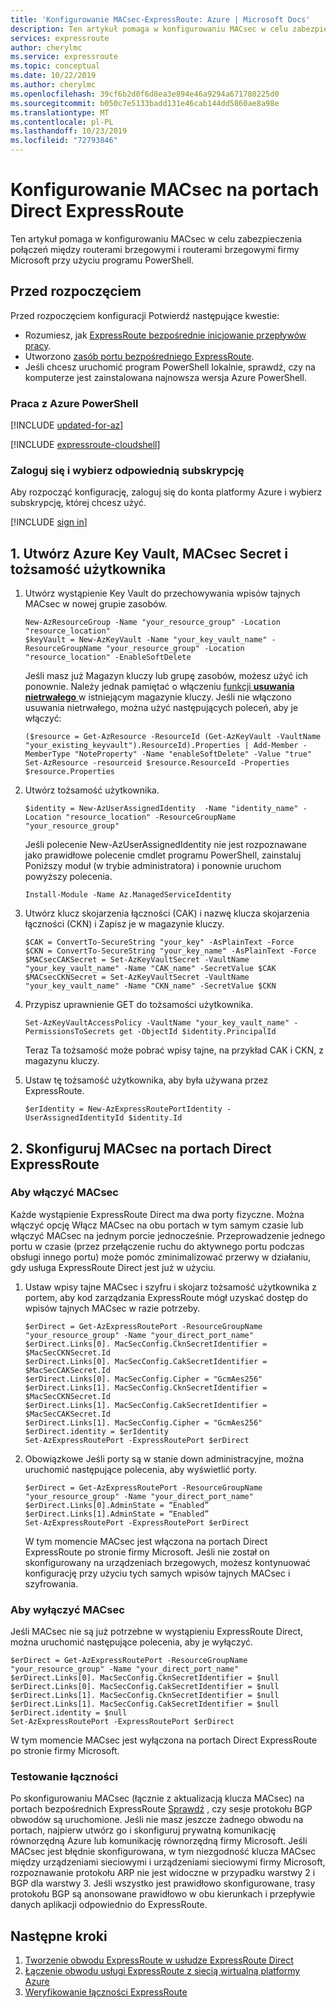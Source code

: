 ```yaml
---
title: 'Konfigurowanie MACsec-ExpressRoute: Azure | Microsoft Docs'
description: Ten artykuł pomaga w konfigurowaniu MACsec w celu zabezpieczenia połączeń między routerami brzegowymi i routerami granicznymi firmy Microsoft.
services: expressroute
author: cherylmc
ms.service: expressroute
ms.topic: conceptual
ms.date: 10/22/2019
ms.author: cherylmc
ms.openlocfilehash: 39cf6b2d0f6d8ea3e894e46a9294a671780225d0
ms.sourcegitcommit: b050c7e5133badd131e46cab144dd5860ae8a98e
ms.translationtype: MT
ms.contentlocale: pl-PL
ms.lasthandoff: 10/23/2019
ms.locfileid: "72793846"
---
```

# <a name="configure-macsec-on-expressroute-direct-ports"></a>Konfigurowanie MACsec na portach Direct ExpressRoute

Ten artykuł pomaga w konfigurowaniu MACsec w celu zabezpieczenia połączeń między routerami brzegowymi i routerami brzegowymi firmy Microsoft przy użyciu programu PowerShell.

## <a name="before-you-begin"></a>Przed rozpoczęciem

Przed rozpoczęciem konfiguracji Potwierdź następujące kwestie:

* Rozumiesz, jak [ExpressRoute bezpośrednie inicjowanie przepływów pracy](expressroute-erdirect-about.md).
* Utworzono [zasób portu bezpośredniego ExpressRoute](expressroute-howto-erdirect.md).
* Jeśli chcesz uruchomić program PowerShell lokalnie, sprawdź, czy na komputerze jest zainstalowana najnowsza wersja Azure PowerShell.

### <a name="working-with-azure-powershell"></a>Praca z Azure PowerShell

[!INCLUDE [updated-for-az](../../includes/updated-for-az.md)]

[!INCLUDE [expressroute-cloudshell](../../includes/expressroute-cloudshell-powershell-about.md)]

### <a name="sign-in-and-select-the-right-subscription"></a>Zaloguj się i wybierz odpowiednią subskrypcję

Aby rozpocząć konfigurację, zaloguj się do konta platformy Azure i wybierz subskrypcję, której chcesz użyć.

   [!INCLUDE [sign in](../../includes/expressroute-cloud-shell-connect.md)]

## <a name="1-create-azure-key-vault-macsec-secrets-and-user-identity"></a>1. Utwórz Azure Key Vault, MACsec Secret i tożsamość użytkownika

1. Utwórz wystąpienie Key Vault do przechowywania wpisów tajnych MACsec w nowej grupie zasobów.

    ```azurepowershell-interactive
    New-AzResourceGroup -Name "your_resource_group" -Location "resource_location"
    $keyVault = New-AzKeyVault -Name "your_key_vault_name" -ResourceGroupName "your_resource_group" -Location "resource_location" -EnableSoftDelete 
    ```

    Jeśli masz już Magazyn kluczy lub grupę zasobów, możesz użyć ich ponownie. Należy jednak pamiętać o włączeniu [funkcji **usuwania nietrwałego** ](https://docs.microsoft.com/en-us/azure/key-vault/key-vault-ovw-soft-delete) w istniejącym magazynie kluczy. Jeśli nie włączono usuwania nietrwałego, można użyć następujących poleceń, aby je włączyć:

    ```azurepowershell-interactive
    ($resource = Get-AzResource -ResourceId (Get-AzKeyVault -VaultName "your_existing_keyvault").ResourceId).Properties | Add-Member -MemberType "NoteProperty" -Name "enableSoftDelete" -Value "true"
    Set-AzResource -resourceid $resource.ResourceId -Properties $resource.Properties
    ```
2. Utwórz tożsamość użytkownika.

    ```azurepowershell-interactive
    $identity = New-AzUserAssignedIdentity  -Name "identity_name" -Location "resource_location" -ResourceGroupName "your_resource_group"
    ```

    Jeśli polecenie New-AzUserAssignedIdentity nie jest rozpoznawane jako prawidłowe polecenie cmdlet programu PowerShell, zainstaluj Poniższy moduł (w trybie administratora) i ponownie uruchom powyższy polecenia.

    ```azurepowershell-interactive
    Install-Module -Name Az.ManagedServiceIdentity
    ```
3. Utwórz klucz skojarzenia łączności (CAK) i nazwę klucza skojarzenia łączności (CKN) i Zapisz je w magazynie kluczy.

    ```azurepowershell-interactive
    $CAK = ConvertTo-SecureString "your_key" -AsPlainText -Force
    $CKN = ConvertTo-SecureString "your_key_name" -AsPlainText -Force
    $MACsecCAKSecret = Set-AzKeyVaultSecret -VaultName "your_key_vault_name" -Name "CAK_name" -SecretValue $CAK
    $MACsecCKNSecret = Set-AzKeyVaultSecret -VaultName "your_key_vault_name" -Name "CKN_name" -SecretValue $CKN
    ```
4. Przypisz uprawnienie GET do tożsamości użytkownika.

    ```azurepowershell-interactive
    Set-AzKeyVaultAccessPolicy -VaultName "your_key_vault_name" -PermissionsToSecrets get -ObjectId $identity.PrincipalId
    ```

   Teraz Ta tożsamość może pobrać wpisy tajne, na przykład CAK i CKN, z magazynu kluczy.
5. Ustaw tę tożsamość użytkownika, aby była używana przez ExpressRoute.

    ```azurepowershell-interactive
    $erIdentity = New-AzExpressRoutePortIdentity -UserAssignedIdentityId $identity.Id
    ```
 
## <a name="2-configure-macsec-on-expressroute-direct-ports"></a>2. Skonfiguruj MACsec na portach Direct ExpressRoute

### <a name="to-enable-macsec"></a>Aby włączyć MACsec

Każde wystąpienie ExpressRoute Direct ma dwa porty fizyczne. Można włączyć opcję Włącz MACsec na obu portach w tym samym czasie lub włączyć MACsec na jednym porcie jednocześnie. Przeprowadzenie jednego portu w czasie (przez przełączenie ruchu do aktywnego portu podczas obsługi innego portu) może pomóc zminimalizować przerwy w działaniu, gdy usługa ExpressRoute Direct jest już w użyciu.

1. Ustaw wpisy tajne MACsec i szyfru i skojarz tożsamość użytkownika z portem, aby kod zarządzania ExpressRoute mógł uzyskać dostęp do wpisów tajnych MACsec w razie potrzeby.

    ```azurepowershell-interactive
    $erDirect = Get-AzExpressRoutePort -ResourceGroupName "your_resource_group" -Name "your_direct_port_name"
    $erDirect.Links[0]. MacSecConfig.CknSecretIdentifier = $MacSecCKNSecret.Id
    $erDirect.Links[0]. MacSecConfig.CakSecretIdentifier = $MacSecCAKSecret.Id
    $erDirect.Links[0]. MacSecConfig.Cipher = "GcmAes256"
    $erDirect.Links[1]. MacSecConfig.CknSecretIdentifier = $MacSecCKNSecret.Id
    $erDirect.Links[1]. MacSecConfig.CakSecretIdentifier = $MacSecCAKSecret.Id
    $erDirect.Links[1]. MacSecConfig.Cipher = "GcmAes256"
    $erDirect.identity = $erIdentity
    Set-AzExpressRoutePort -ExpressRoutePort $erDirect
    ```
2. Obowiązkowe Jeśli porty są w stanie down administracyjne, można uruchomić następujące polecenia, aby wyświetlić porty.

    ```azurepowershell-interactive
    $erDirect = Get-AzExpressRoutePort -ResourceGroupName "your_resource_group" -Name "your_direct_port_name"
    $erDirect.Links[0].AdminState = “Enabled”
    $erDirect.Links[1].AdminState = “Enabled”
    Set-AzExpressRoutePort -ExpressRoutePort $erDirect
    ```

    W tym momencie MACsec jest włączona na portach Direct ExpressRoute po stronie firmy Microsoft. Jeśli nie został on skonfigurowany na urządzeniach brzegowych, możesz kontynuować konfigurację przy użyciu tych samych wpisów tajnych MACsec i szyfrowania.

### <a name="to-disable-macsec"></a>Aby wyłączyć MACsec

Jeśli MACsec nie są już potrzebne w wystąpieniu ExpressRoute Direct, można uruchomić następujące polecenia, aby je wyłączyć.

```azurepowershell-interactive
$erDirect = Get-AzExpressRoutePort -ResourceGroupName "your_resource_group" -Name "your_direct_port_name"
$erDirect.Links[0]. MacSecConfig.CknSecretIdentifier = $null
$erDirect.Links[0]. MacSecConfig.CakSecretIdentifier = $null
$erDirect.Links[1]. MacSecConfig.CknSecretIdentifier = $null
$erDirect.Links[1]. MacSecConfig.CakSecretIdentifier = $null
$erDirect.identity = $null
Set-AzExpressRoutePort -ExpressRoutePort $erDirect
```

W tym momencie MACsec jest wyłączona na portach Direct ExpressRoute po stronie firmy Microsoft.

### <a name="test-connectivity"></a>Testowanie łączności
Po skonfigurowaniu MACsec (łącznie z aktualizacją klucza MACsec) na portach bezpośrednich ExpressRoute [Sprawdź](expressroute-troubleshooting-expressroute-overview.md) , czy sesje protokołu BGP obwodów są uruchomione. Jeśli nie masz jeszcze żadnego obwodu na portach, najpierw utwórz go i skonfiguruj prywatną komunikację równorzędną Azure lub komunikację równorzędną firmy Microsoft. Jeśli MACsec jest błędnie skonfigurowana, w tym niezgodność klucza MACsec między urządzeniami sieciowymi i urządzeniami sieciowymi firmy Microsoft, rozpoznawanie protokołu ARP nie jest widoczne w przypadku warstwy 2 i BGP dla warstwy 3. Jeśli wszystko jest prawidłowo skonfigurowane, trasy protokołu BGP są anonsowane prawidłowo w obu kierunkach i przepływie danych aplikacji odpowiednio do ExpressRoute.

## <a name="next-steps"></a>Następne kroki
1. [Tworzenie obwodu ExpressRoute w usłudze ExpressRoute Direct](expressroute-howto-erdirect.md)
2. [Łączenie obwodu usługi ExpressRoute z siecią wirtualną platformy Azure](expressroute-howto-linkvnet-arm.md)
3. [Weryfikowanie łączności ExpressRoute](expressroute-troubleshooting-expressroute-overview.md)
